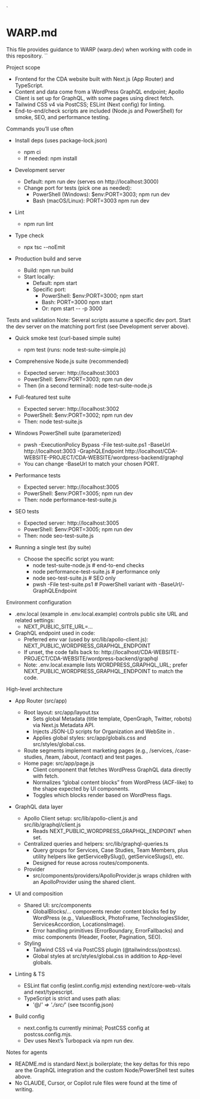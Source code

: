 `
# WARP.md

This file provides guidance to WARP (warp.dev) when working with code in this repository.
``

Project scope
- Frontend for the CDA website built with Next.js (App Router) and TypeScript.
- Content and data come from a WordPress GraphQL endpoint; Apollo Client is set up for GraphQL, with some pages using direct fetch.
- Tailwind CSS v4 via PostCSS; ESLint (Next config) for linting.
- End-to-end/check scripts are included (Node.js and PowerShell) for smoke, SEO, and performance testing.

Commands you’ll use often
- Install deps (uses package-lock.json)
  - npm ci
  - If needed: npm install

- Development server
  - Default: npm run dev  (serves on http://localhost:3000)
  - Change port for tests (pick one as needed):
    - PowerShell (Windows): $env:PORT=3003; npm run dev
    - Bash (macOS/Linux): PORT=3003 npm run dev

- Lint
  - npm run lint

- Type check
  - npx tsc --noEmit

- Production build and serve
  - Build: npm run build
  - Start locally:
    - Default: npm start
    - Specific port:
      - PowerShell: $env:PORT=3000; npm start
      - Bash: PORT=3000 npm start
      - Or: npm start -- -p 3000

Tests and validation
Note: Several scripts assume a specific dev port. Start the dev server on the matching port first (see Development server above).

- Quick smoke test (curl-based simple suite)
  - npm test  (runs: node test-suite-simple.js)

- Comprehensive Node.js suite (recommended)
  - Expected server: http://localhost:3003
  - PowerShell: $env:PORT=3003; npm run dev
  - Then (in a second terminal): node test-suite-node.js

- Full-featured test suite
  - Expected server: http://localhost:3002
  - PowerShell: $env:PORT=3002; npm run dev
  - Then: node test-suite.js

- Windows PowerShell suite (parameterized)
  - pwsh -ExecutionPolicy Bypass -File test-suite.ps1 -BaseUrl http://localhost:3003 -GraphQLEndpoint http://localhost/CDA-WEBSITE-PROJECT/CDA-WEBSITE/wordpress-backend/graphql
  - You can change -BaseUrl to match your chosen PORT.

- Performance tests
  - Expected server: http://localhost:3005
  - PowerShell: $env:PORT=3005; npm run dev
  - Then: node performance-test-suite.js

- SEO tests
  - Expected server: http://localhost:3005
  - PowerShell: $env:PORT=3005; npm run dev
  - Then: node seo-test-suite.js

- Running a single test (by suite)
  - Choose the specific script you want:
    - node test-suite-node.js            # end-to-end checks
    - node performance-test-suite.js     # performance only
    - node seo-test-suite.js             # SEO only
    - pwsh -File test-suite.ps1          # PowerShell variant with -BaseUrl/-GraphQLEndpoint

Environment configuration
- .env.local (example in .env.local.example) controls public site URL and related settings:
  - NEXT_PUBLIC_SITE_URL=...
- GraphQL endpoint used in code:
  - Preferred env var (used by src/lib/apollo-client.js): NEXT_PUBLIC_WORDPRESS_GRAPHQL_ENDPOINT
  - If unset, the code falls back to: http://localhost/CDA-WEBSITE-PROJECT/CDA-WEBSITE/wordpress-backend/graphql
  - Note: .env.local.example lists WORDPRESS_GRAPHQL_URL; prefer NEXT_PUBLIC_WORDPRESS_GRAPHQL_ENDPOINT to match the code.

High-level architecture
- App Router (src/app)
  - Root layout: src/app/layout.tsx
    - Sets global Metadata (title template, OpenGraph, Twitter, robots) via Next.js Metadata API.
    - Injects JSON-LD scripts for Organization and WebSite in <head>.
    - Applies global styles: src/app/globals.css and src/styles/global.css.
  - Route segments implement marketing pages (e.g., /services, /case-studies, /team, /about, /contact) and test pages.
  - Home page: src/app/page.js
    - Client component that fetches WordPress GraphQL data directly with fetch.
    - Normalizes “global content blocks” from WordPress (ACF-like) to the shape expected by UI components.
    - Toggles which blocks render based on WordPress flags.

- GraphQL data layer
  - Apollo Client setup: src/lib/apollo-client.js and src/lib/graphql/client.js
    - Reads NEXT_PUBLIC_WORDPRESS_GRAPHQL_ENDPOINT when set.
  - Centralized queries and helpers: src/lib/graphql-queries.ts
    - Query groups for Services, Case Studies, Team Members, plus utility helpers like getServiceBySlug(), getServiceSlugs(), etc.
    - Designed for reuse across routes/components.
  - Provider
    - src/components/providers/ApolloProvider.js wraps children with an ApolloProvider using the shared client.

- UI and composition
  - Shared UI: src/components
    - GlobalBlocks/… components render content blocks fed by WordPress (e.g., ValuesBlock, PhotoFrame, TechnologiesSlider, ServicesAccordion, LocationsImage).
    - Error handling primitives (ErrorBoundary, ErrorFallbacks) and misc components (Header, Footer, Pagination, SEO).
  - Styling
    - Tailwind CSS v4 via PostCSS plugin (@tailwindcss/postcss).
    - Global styles at src/styles/global.css in addition to App-level globals.

- Linting & TS
  - ESLint flat config (eslint.config.mjs) extending next/core-web-vitals and next/typescript.
  - TypeScript is strict and uses path alias:
    - '@/*' => './src/*' (see tsconfig.json)

- Build config
  - next.config.ts currently minimal; PostCSS config at postcss.config.mjs.
  - Dev uses Next’s Turbopack via npm run dev.

Notes for agents
- README.md is standard Next.js boilerplate; the key deltas for this repo are the GraphQL integration and the custom Node/PowerShell test suites above.
- No CLAUDE, Cursor, or Copilot rule files were found at the time of writing.

